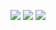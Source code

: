 <a href="#"><img src="https://user-images.githubusercontent.com/32041993/215249744-41454ad2-e8fc-47c0-b21b-9454f6405cf5.png" /></a>
<a href="#"><img src="https://user-images.githubusercontent.com/32041993/215249768-06a39cf3-eec2-4270-a664-cf290ab04b12.png" /></a>
<a href="#"><img src="https://user-images.githubusercontent.com/32041993/215249778-a973adb4-621a-4af4-8ec4-adde61cf75ea.png" /></a>
